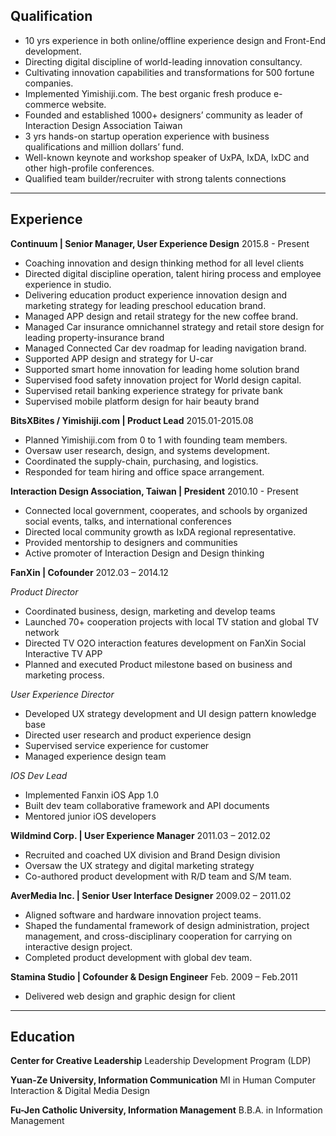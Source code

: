 ## Qualification

* 10 yrs experience in both online/offline experience design and Front-End development.
* Directing digital discipline of world-leading innovation consultancy.
* Cultivating innovation capabilities and transformations for 500 fortune companies.
* Implemented Yimishiji.com. The best organic fresh produce e-commerce website.
* Founded and established 1000+ designers’ community as leader of Interaction Design Association Taiwan
* 3 yrs hands-on startup operation experience with business qualifications and million dollars’ fund.
* Well-known keynote and workshop speaker of UxPA, IxDA, IxDC and other high-profile conferences.
* Qualified team builder/recruiter with strong talents connections

---

## Experience

**Continuum | Senior Manager, User Experience Design** 2015.8 - Present
* Coaching innovation and design thinking method for all level clients
* Directed digital discipline operation, talent hiring process and employee experience in studio.
* Delivering education product experience innovation design and marketing strategy for leading preschool education brand.
* Managed APP design and retail strategy for the new coffee brand.
* Managed Car insurance omnichannel strategy and retail store design for leading property-insurance brand
* Managed Connected Car dev roadmap for leading navigation brand.
* Supported APP design and strategy for U-car
* Supported smart home innovation for leading home solution brand
* Supervised food safety innovation project for World design capital.
* Supervised retail banking experience strategy for private bank
* Supervised mobile platform design for hair beauty brand

**BitsXBites / Yimishiji.com | Product Lead** 2015.01-2015.08
* Planned Yimishiji.com from 0 to 1 with founding team members.
* Oversaw user research, design, and systems development.
* Coordinated the supply-chain, purchasing, and logistics.
* Responded for team hiring and office space arrangement.

**Interaction Design Association, Taiwan | President** 2010.10 - Present
* Connected local government, cooperates, and schools by organized social events, talks, and international conferences
* Directed local community growth as IxDA regional representative.
* Provided mentorship to designers and communities
* Active promoter of Interaction Design and Design thinking

**FanXin | Cofounder** 2012.03 – 2014.12

*Product Director*
* Coordinated business, design, marketing and develop teams
* Launched 70+ cooperation projects with local TV station and global TV network
* Directed TV O2O interaction features development on FanXin Social Interactive TV APP
* Planned and executed Product milestone based on business and marketing process.

*User Experience Director*
* Developed UX strategy development and UI design pattern knowledge base
* Directed user research and product experience design
* Supervised service experience for customer
* Managed experience design team

*IOS Dev Lead*
* Implemented Fanxin iOS App 1.0
* Built dev team collaborative framework and API documents
* Mentored junior iOS developers

**Wildmind Corp. | User Experience Manager** 2011.03 – 2012.02
* Recruited and coached UX division and Brand Design division
* Oversaw the UX strategy and digital marketing strategy
* Co-authored product development with R/D team and S/M team.

**AverMedia Inc. | Senior User Interface Designer** 2009.02 – 2011.02
* Aligned software and hardware innovation project teams.
* Shaped the fundamental framework of design administration, project management, and cross-disciplinary cooperation for carrying on interactive design project.
* Completed product development with global dev team.

**Stamina Studio | Cofounder & Design Engineer** Feb. 2009 – Feb.2011
* Delivered web design and graphic design for client

---

## Education

**Center for Creative Leadership**
Leadership Development Program (LDP)

**Yuan-Ze University, Information Communication**
MI in Human Computer Interaction & Digital Media Design

**Fu-Jen Catholic University, Information Management**
B.B.A. in Information Management


